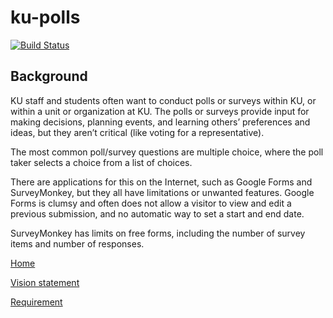 # ku-polls
[![Build Status](https://travis-ci.com/PhumrapeeChaowanapricha/ku-polls.svg?branch=master)](https://travis-ci.com/PhumrapeeChaowanapricha/ku-polls)
## Background
KU staff and students often want to conduct polls or surveys within KU, or within a unit or organization at KU. The polls or surveys provide input for making decisions, planning events, and learning others’ preferences and ideas, but they aren’t critical (like voting for a representative).

The most common poll/survey questions are multiple choice, where the poll taker selects a choice from a list of choices.

There are applications for this on the Internet, such as Google Forms and SurveyMonkey, but they all have limitations or unwanted features.
Google Forms is clumsy and often does not allow a visitor to view and edit a previous submission, and no automatic way to set a start and end date.

SurveyMonkey has limits on free forms, including the number of survey items and number of responses.


[Home](../../wiki/Home)

[Vision statement](../../wiki/Vision%20statement)

[Requirement](../../wiki/Requirement)
